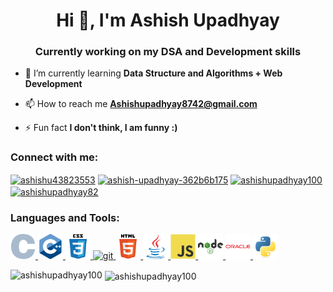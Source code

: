 <h1 align="center">Hi 👋, I'm Ashish Upadhyay</h1>
<h3 align="center">Currently working on my DSA and Development skills</h3>

- 🌱 I’m currently learning **Data Structure and Algorithms + Web Development**

- 📫 How to reach me **Ashishupadhyay8742@gmail.com**

- ⚡ Fun fact **I don't think, I am funny :)**

<h3 align="left">Connect with me:</h3>
<p align="left">
<a href="https://twitter.com/ashishu43823553" target="blank"><img align="center" src="https://cdn.jsdelivr.net/npm/simple-icons@3.0.1/icons/twitter.svg" alt="ashishu43823553" height="30" width="40" /></a>
<a href="https://linkedin.com/in/ashish-upadhyay-362b6b175" target="blank"><img align="center" src="https://cdn.jsdelivr.net/npm/simple-icons@3.0.1/icons/linkedin.svg" alt="ashish-upadhyay-362b6b175" height="30" width="40" /></a>
<a href="https://instagram.com/ashishupadhyay100" target="blank"><img align="center" src="https://cdn.jsdelivr.net/npm/simple-icons@3.0.1/icons/instagram.svg" alt="ashishupadhyay100" height="30" width="40" /></a>
<a href="https://www.hackerrank.com/ashishupadhyay82" target="blank"><img align="center" src="https://cdn.jsdelivr.net/npm/simple-icons@3.0.1/icons/hackerrank.svg" alt="ashishupadhyay82" height="30" width="40" /></a>
</p>

<h3 align="left">Languages and Tools:</h3>
<p align="left"> <a href="https://www.cprogramming.com/" target="_blank"> <img src="https://raw.githubusercontent.com/devicons/devicon/master/icons/c/c-original.svg" alt="c" width="40" height="40"/> </a> <a href="https://www.w3schools.com/cpp/" target="_blank"> <img src="https://raw.githubusercontent.com/devicons/devicon/master/icons/cplusplus/cplusplus-original.svg" alt="cplusplus" width="40" height="40"/> </a> <a href="https://www.w3schools.com/css/" target="_blank"> <img src="https://raw.githubusercontent.com/devicons/devicon/master/icons/css3/css3-original-wordmark.svg" alt="css3" width="40" height="40"/> </a> <a href="https://git-scm.com/" target="_blank"> <img src="https://www.vectorlogo.zone/logos/git-scm/git-scm-icon.svg" alt="git" width="40" height="40"/> </a> <a href="https://www.w3.org/html/" target="_blank"> <img src="https://raw.githubusercontent.com/devicons/devicon/master/icons/html5/html5-original-wordmark.svg" alt="html5" width="40" height="40"/> </a> <a href="https://www.java.com" target="_blank"> <img src="https://raw.githubusercontent.com/devicons/devicon/master/icons/java/java-original.svg" alt="java" width="40" height="40"/> </a> <a href="https://developer.mozilla.org/en-US/docs/Web/JavaScript" target="_blank"> <img src="https://raw.githubusercontent.com/devicons/devicon/master/icons/javascript/javascript-original.svg" alt="javascript" width="40" height="40"/> </a> <a href="https://nodejs.org" target="_blank"> <img src="https://raw.githubusercontent.com/devicons/devicon/master/icons/nodejs/nodejs-original-wordmark.svg" alt="nodejs" width="40" height="40"/> </a> <a href="https://www.oracle.com/" target="_blank"> <img src="https://raw.githubusercontent.com/devicons/devicon/master/icons/oracle/oracle-original.svg" alt="oracle" width="40" height="40"/> </a> <a href="https://www.python.org" target="_blank"> <img src="https://raw.githubusercontent.com/devicons/devicon/master/icons/python/python-original.svg" alt="python" width="40" height="40"/> </a> </p>

<p><img align="left" src="https://github-readme-stats.vercel.app/api/top-langs?username=ashishupadhyay100&show_icons=true&locale=en&layout=compact" alt="ashishupadhyay100" /></p>

<p>&nbsp;<img align="center" src="https://github-readme-stats.vercel.app/api?username=ashishupadhyay100&show_icons=true&locale=en" alt="ashishupadhyay100" /></p>
